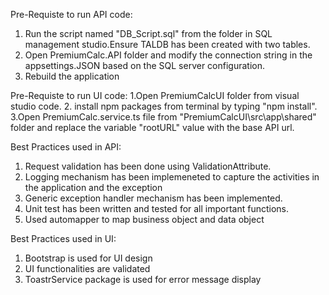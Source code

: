 Pre-Requiste to run API code:
1. Run the script named "DB_Script.sql" from the folder in SQL management studio.Ensure TALDB has been created with two tables.
2. Open PremiumCalc.API folder and modify the connection string in the appsettings.JSON based on the SQL server configuration.
3. Rebuild the application

Pre-Requiste to run UI code:
1.Open PremiumCalcUI folder from visual studio code.
2. install npm packages from terminal by typing "npm install".
3.Open PremiumCalc.service.ts file from "PremiumCalcUI\src\app\shared" folder and replace the variable "rootURL" value with the base API url.

Best Practices used in API:
1. Request validation has been done using ValidationAttribute.
2. Logging mechanism has been implemeneted to capture the activities in the application and the exception
3. Generic exception handler mechanism has been implemented.
4. Unit test has been written and tested for all important functions.
5. Used automapper to map business object and data object

Best Practices used in UI:
1. Bootstrap is used for UI design
2. UI functionalities are validated
2. ToastrService package is used for error message display

